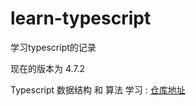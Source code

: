 # learn-typescript
学习typescript的记录

现在的版本为 4.7.2

Typescript 数据结构 和 算法 学习 :
[仓库地址](https://github.com/DreamLarva/js-ts-Algorithms)

